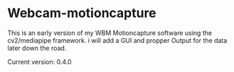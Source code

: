 # Webcam-motioncapture
This is an early version of my WBM Motioncapture software using the cv2/mediapipe framework.
i will add a GUI and propper Output for the data later down the road.

Current version: 0.4.0
